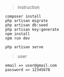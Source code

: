 > instruction

```
composer install
php artisan migrate
php artisan db:seed
php artisan key:generate
npm install
npm run dev

php artisan serve
```

> user

```
email => user@gmail.com
password => 12345678
```
